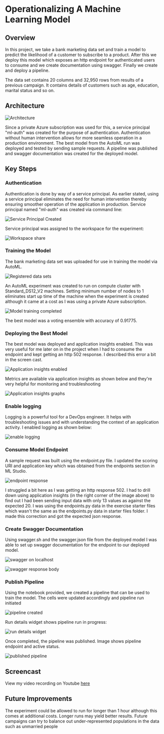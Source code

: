 # Operationalizing A Machine Learning Model

## Overview
In this project, we take a bank marketing data set and train a model to predict the likelihood of a customer to subscribe to a product. After this we deploy this model which exposes an http endpoint for authenticated users to consume and we create documentation using swagger. Finally we create and deploy a pipeline.

The data set contains 20 columns and 32,950 rows from results of a previous campaign. It contains details of customers such as age, education, marital status and so on.

## Architecture

![Architecture](https://github.com/obinnaonyema/nd00333_AZMLND_C2_Operationalize_Model_in_Azure/blob/master/starter_files/Images/architecture.png)

Since a private Azure subscription was used for this, a service principal "ml-auth" was created for the purpose of authentication. Authentication without human intervention allows for more seamless operation in a production environment. The best model from the AutoML run was deployed and tested by sending sample requests. A pipeline was published and swagger documentation was created for the deployed model.

## Key Steps
### Authentication
Authentication is done by way of a service principal. As earlier stated, using a service principal eliminates the need for human intervention thereby ensuring smoother operation of the application in production. Service principal named "ml-auth" was created via command line:

![Service Principal Created](https://github.com/obinnaonyema/nd00333_AZMLND_C2_Operationalize_Model_in_Azure/blob/master/starter_files/Images/service_principal_created.PNG)

Service principal was assigned to the workspace for the experiment:

![Workspace share](https://github.com/obinnaonyema/nd00333_AZMLND_C2_Operationalize_Model_in_Azure/blob/master/starter_files/Images/az_ml_workspace_share.PNG)

### Training the Model
The bank marketing data set was uploaded for use in training the model via AutoML.

![Registered data sets](https://github.com/obinnaonyema/nd00333_AZMLND_C2_Operationalize_Model_in_Azure/blob/master/starter_files/Images/registered_datasets.PNG)

An AutoML experiment was created to run on compute cluster with Standard_DS12_V2 machines. Setting minimum number of nodes to 1 eliminates start up time of the machine when the experiment is created although it came at a cost as I was using a private Azure subscription.

![Model training completed](https://github.com/obinnaonyema/nd00333_AZMLND_C2_Operationalize_Model_in_Azure/blob/master/starter_files/Images/model_training_completed.PNG)

The best model was a voting ensemble with accuracy of 0.91775.

### Deploying the Best Model

The best model was deployed and application insights enabled. This was very useful for me later on in the project when I had to consume the endpoint and kept getting an http 502 response. I described this error a bit in the screen cast.

![Application insights enabled](https://github.com/obinnaonyema/nd00333_AZMLND_C2_Operationalize_Model_in_Azure/blob/master/starter_files/Images/app_insights_enabled.PNG)

Metrics are available via application insights as shown below and they're very helpful for monitoring and troubleshooting

![Application insights graphs](https://github.com/obinnaonyema/nd00333_AZMLND_C2_Operationalize_Model_in_Azure/blob/master/starter_files/Images/app_insights_graphs.PNG)

### Enable logging

Logging is a powerful tool for a DevOps engineer. It helps with troubleshooting issues and with understanding the context of an application activity. I enabled logging as shown below:

![enable logging](https://github.com/obinnaonyema/nd00333_AZMLND_C2_Operationalize_Model_in_Azure/blob/master/starter_files/Images/logs_screen.PNG)

### Consume Model Endpoint

A sample request was built using the endpoint.py file. I updated the scoring URI and application key which was obtained from the endpoints section in ML Studio.

![endpoint response](https://github.com/obinnaonyema/nd00333_AZMLND_C2_Operationalize_Model_in_Azure/blob/master/starter_files/Images/endpoint_json_output.PNG)

I struggled a bit here as I was getting an http response 502. I had to drill down using application insights (in the right corner of the image above) to find out I had been sending input data with only 13 values as against the expected 20. I was using the endpoints.py data in the exercise starter files which wasn't the same as the endpoints.py data in starter files folder. I made this correction and got the expected json response.

### Create Swagger Documentation

Using swagger.sh and the swagger.json file from the deployed model I was able to set up swagger documentation for the endpoint to our deployed model. 

![swagger on localhost](https://github.com/obinnaonyema/nd00333_AZMLND_C2_Operationalize_Model_in_Azure/blob/master/starter_files/Images/swagger_localhost.PNG)

![swagger response body](https://github.com/obinnaonyema/nd00333_AZMLND_C2_Operationalize_Model_in_Azure/blob/master/starter_files/Images/swagger_response.PNG)

### Publish Pipeline

Using the notebook provided, we created a pipeline that can be used to train the model. The cells were updated accordingly and pipeline run initiated

![pipeline created](https://github.com/obinnaonyema/nd00333_AZMLND_C2_Operationalize_Model_in_Azure/blob/master/starter_files/Images/pipeline_created.PNG)

Run details widget shows pipeline run in progress:

![run details widget](https://github.com/obinnaonyema/nd00333_AZMLND_C2_Operationalize_Model_in_Azure/blob/master/starter_files/Images/run_details.PNG)

Once completed, the pipeline was published. Image shows pipeline endpoint and active status.

![published pipeline](https://github.com/obinnaonyema/nd00333_AZMLND_C2_Operationalize_Model_in_Azure/blob/master/starter_files/Images/published_pipeline_overview.PNG)

## Screencast

View my video recording on Youtube [here](https://youtu.be/Azw8JpAlM-g)

## Future Improvements
The experiment could be allowed to run for longer than 1 hour although this comes at additional costs. Longer runs may yield better results.
Future campaigns can try to balance out under-represented populations in the data such as unmarried people




